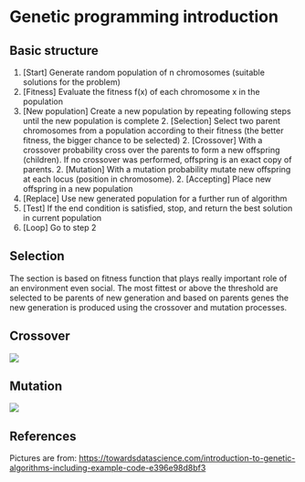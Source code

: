 # Genetic programming introduction

## Basic structure

1. [Start] Generate random population of n chromosomes (suitable solutions for the problem)
1. [Fitness] Evaluate the fitness f(x) of each chromosome x in the population
1. [New population] Create a new population by repeating following steps until the new population is complete
       2. [Selection] Select two parent chromosomes from a population according to their fitness (the better fitness, the bigger chance to be selected)
       2. [Crossover] With a crossover probability cross over the parents to form a new offspring (children). If no crossover was performed, offspring is an exact copy of parents.
       2. [Mutation] With a mutation probability mutate new offspring at each locus (position in chromosome).
       2. [Accepting] Place new offspring in a new population 
4. [Replace] Use new generated population for a further run of algorithm
5. [Test] If the end condition is satisfied, stop, and return the best solution in current population
6. [Loop] Go to step 2 

## Selection

The section is based on fitness function that plays really important role of an environment even social. The most fittest or above the threshold are selected to be parents of new generation and based on parents genes the new generation is produced using the crossover and mutation processes.

## Crossover 

![](https://cdn-images-1.medium.com/max/800/1*eQxFezBtdfdLxHsvSvBNGQ.png)

## Mutation

![](https://cdn-images-1.medium.com/max/800/1*CGt_UhRqCjIDb7dqycmOAg.png)


## References 

Pictures are from: https://towardsdatascience.com/introduction-to-genetic-algorithms-including-example-code-e396e98d8bf3
